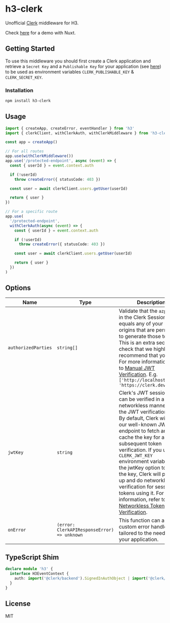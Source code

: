 # h3-clerk

Unofficial [Clerk](https://clerk.com/) middleware for H3.

Check [here](https://github.com/wobsoriano/nuxt-clerk-playground) for a demo with Nuxt.

## Getting Started

To use this middleware you should first create a Clerk application and retrieve a `Secret Key` and a `Publishable Key` for your application (see [here](https://clerk.com/docs/reference/node/getting-started)) to be used as environment variables `CLERK_PUBLISHABLE_KEY` & `CLERK_SECRET_KEY`.

### Installation

```bash
npm install h3-clerk
```

## Usage

```ts
import { createApp, createError, eventHandler } from 'h3'
import { clerkClient, withClerkAuth, withClerkMiddleware } from 'h3-clerk'

const app = createApp()

// For all routes
app.use(withClerkMiddleware())
app.use('/protected-endpoint', async (event) => {
  const { userId } = event.context.auth

  if (!userId)
    throw createError({ statusCode: 403 })

  const user = await clerkClient.users.getUser(userId)

  return { user }
})

// For a specific route
app.use(
  '/protected-endpoint',
  withClerkAuth(async (event) => {
    const { userId } = event.context.auth

    if (!userId)
      throw createError({ statusCode: 403 })

    const user = await clerkClient.users.getUser(userId)

    return { user }
  })
)
```

## Options

| Name                   | Type      | Description                                                                                                                                                                                                                                                                                                                                                                                                                                                             |
|------------------------|-----------|-------------------------------------------------------------------------------------------------------------------------------------------------------------------------------------------------------------------------------------------------------------------------------------------------------------------------------------------------------------------------------------------------------------------------------------------------------------------------|
| `authorizedParties`    | `string[]`| Validate that the `azp` claim in the Clerk Session JWT equals any of your known origins that are permitted to generate those tokens. This is an extra security check that we highly recommend that you do. For more information, refer to [Manual JWT Verification](https://clerk.com/docs/backend-requests/handling/manual-jwt). E.g. `['http://localhost:4003', 'https://clerk.dev']`                                                                                                                                                  |
| `jwtKey`               | `string`  | Clerk's JWT session token can be verified in a networkless manner using the JWT verification key. By default, Clerk will use our well-known JWKs endpoint to fetch and cache the key for any subsequent token verification. If you use the `CLERK_JWT_KEY` environment variable or the jwtKey option to supply the key, Clerk will pick it up and do networkless verification for session tokens using it. For more information, refer to [Networkless Token Verification](https://clerk.com/docs/references/nodejs/token-verification#validate-the-authorized-party-of-a-session-token). |
| `onError`              | `(error: ClerkAPIResponseError) => unknown` | This function can act as a custom error handler tailored to the needs of your application.                                                                                                                                                                                                                                                                                                                                                                              |

## TypeScript Shim

```ts
declare module 'h3' {
  interface H3EventContext {
    auth: import('@clerk/backend').SignedInAuthObject | import('@clerk/backend').SignedOutAuthObject
  }
}
```

## License

MIT
